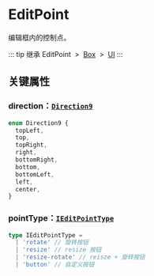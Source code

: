 # EditPoint

编辑框内的控制点。

::: tip 继承
EditPoint &nbsp;>&nbsp; [Box](/reference/display/Box.md) &nbsp;>&nbsp; [UI](/reference/display/UI.md)
:::

## 关键属性

### direction：[`Direction9`](/api/enums/Direction9.md)

```ts
enum Direction9 {
  topLeft,
  top,
  topRight,
  right,
  bottomRight,
  bottom,
  bottomLeft,
  left,
  center,
}
```

### pointType：[`IEditPointType`](/api/modules.md#ieditpointtype)

```ts
type IEditPointType =
  | 'rotate' // 旋转按钮
  | 'resize' // resize 按钮
  | 'resize-rotate' // reisze + 旋转按钮
  | 'button' // 自定义按钮
```

<!-- ## 继承元素

### [Box](/reference/display/Box.md) -->

<!-- ## API

### [EditPoint](/api/classes/EditPoint.md) -->
